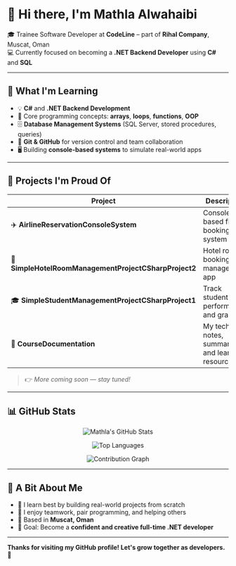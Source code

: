 # 👋 Hi there, I'm Mathla Alwahaibi

🎓 Trainee Software Developer at **CodeLine** – part of **Rihal Company**, Muscat, Oman  
💻 Currently focused on becoming a **.NET Backend Developer** using **C#** and **SQL**

---

## 🚀 What I'm Learning

- 💡 **C#** and **.NET Backend Development**
- 🧠 Core programming concepts: **arrays**, **loops**, **functions**, **OOP**
- 🗄️ **Database Management Systems** (SQL Server, stored procedures, queries)
- 🔁 **Git & GitHub** for version control and team collaboration
- 🖥️ Building **console-based systems** to simulate real-world apps

---

## 💼 Projects I'm Proud Of

| Project | Description |
|--------|-------------|
| ✈️ **AirlineReservationConsoleSystem** | Console-based flight booking system in C# |
| 🏨 **SimpleHotelRoomManagementProjectCSharpProject2** | Hotel room booking and management app |
| 🎓 **SimpleStudentManagementProjectCSharpProject1** | Track student info, performance, and grades |
| 📘 **CourseDocumentation** | My technical notes, summaries, and learning resources |


> 👉 *More coming soon — stay tuned!*

---

## 📊 GitHub Stats

<p align="center">
  <img src="https://github-readme-stats.vercel.app/api?username=MathlaALw&show_icons=true&theme=radical" alt="Mathla's GitHub Stats" />
</p>

<p align="center" style="margin-top: 1em;">
  <img src="https://github-readme-stats.vercel.app/api/top-langs/?username=MathlaALw&layout=compact&theme=radical" alt="Top Languages" />
</p>

<p align="center" style="margin-top: 1em;">
  <img src="https://github-readme-activity-graph.vercel.app/graph?username=MathlaALw&theme=dracula" alt="Contribution Graph" />
</p>


---

## 🌟 A Bit About Me

- 💬 I learn best by building real-world projects from scratch
- 🤝 I enjoy teamwork, pair programming, and helping others
- 📍 Based in **Muscat, Oman**
- 🎯 Goal: Become a **confident and creative full-time .NET developer**

---

**Thanks for visiting my GitHub profile! Let's grow together as developers. 🚀**
